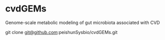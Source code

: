 # cvdGEMs
Genome-scale metabolic modeling of gut microbiota associated with CVD

git clone git@github.com:peishunSysbio/cvdGEMs.git